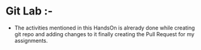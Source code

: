 # Git Lab :-

- The activities mentioned in this HandsOn is alrerady done while creating git repo and adding changes to it finally creating the Pull Request for my assignments.